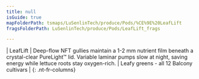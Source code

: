 ```yaml
---
title: null
isGuide: true
mapFolderPath: tsmaps/LuSenlinTech/produce/Pods/%CE%9E%20LeafLift
fragsFolderPath: LuSenlinTech/produce/Pods/LeafLift_frags

---
```



<!-- tsGuideRenderComment {"guide":{"id":"y1Y4og2aN","path":"LuSenlinTech/produce/Pods","fragmentFolderPath":"LuSenlinTech/produce/Pods/LeafLift_frags"},"fragment":{"id":"y1Y4og2aN","topLevelMapKey":"wTFT3M01sz","mapKeyChain":"wTFT3M01sz","guideID":"y1Y4og2Dz","guidePath":"c:/GitHub/MuddySpud/MuddySpud.github.io/tsmaps/LuSenlinTech/produce/Pods/LeafLift.tspod","chartKey":"wTFT3M01sz","isLeaf":false,"options":[{"id":"y1Y4ol0jv","option":"LeafLift details","order":1,"isAncillary":true}]}} -->

| LeafLift | Deep-flow NFT gullies maintain a 1-2 mm nutrient film beneath a crystal-clear PureLight™ lid. Variable laminar pumps slow at night, saving energy while lettuce roots stay oxygen-rich. | Leafy greens - all 12 Balcony cultivars |
{: .nt-fr-columns}

